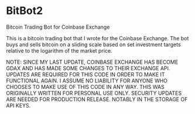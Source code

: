 # BitBot2
Bitcoin Trading Bot for Coinbase Exchange

This is a bitcoin trading bot that I wrote for the Coinbase Exchange.  The bot buys and sells bitcoin on a sliding scale based on set investment targets relative to the logarithm of the market price.

NOTE: SINCE MY LAST UPDATE, COINBASE EXCHANGE HAS BECOME GDAX AND HAS MADE SOME CHANGES TO THEIR EXCHANGE API.  UPDATES ARE REQUIRED FOR THIS CODE IN ORDER TO MAKE IT FUNCTIONAL AGAIN.  I ASSUME NO LIABILITY FOR ANYONE WHO CHOOSES TO MAKE USE OF THIS CODE IN ANY WAY.  THIS WAS ORIGINALLY WRITTEN FOR PERSONAL USE ONLY.  SECURITY UPDATES ARE NEEDED FOR PRODUCTION RELEASE. NOTABLY IN THE STORAGE OF API KEYS.

